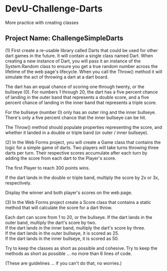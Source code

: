 # DevU-Challenge-Darts
More practice with creating classes

## Project Name: ChallengeSimpleDarts

(1) First create a re-usable library called Darts that could be used for
other dart games in the future.  It will contain a single class named Dart.  When
creating a new instance of Dart, you will pass it an instance of the System.Random
class to ensure you get a true random number across the lifetime of the web page's 
lifecycle.  When you call the Throw() method it will simulate the act of throwing a 
dart at a dart board.  

The dart has an equal chance of scoring one through twenty,
or the bullseye (0).  For numbers 1 through 20, the dart has a five percent chance 
of landing in the outer band that represents a double score, and a five percent 
chance of landing in the inner band that represents a triple score.  

For the bullseye (number 0) only has an outer ring and the inner bullseye.  There's
only a five percent chance that the inner bullseye can be hit.

The Throw() method should populate properties representing the score, and whether 
it landed in a double or triple band (or outer / inner bullseye).

(2) In the Web Forms project, you will create a Game class that contains the 
logic for a simple game of darts.  Two players will take turns throwing three
darts per turn.  Their respective scores accumulate after each turn by adding 
the score from each dart to the Player's score.  

The first Player to reach 300 points wins.  

If the dart lands in the double or triple band, multiply the score by 2x or 3x, respectively.  

Display the winner and both player's scores on the web page.

(3) In the Web Forms project create a Score class that contains a static method 
that will calculate the score for a dart throw.  

Each dart can score from 1 to 20, or the bullseye.
If the dart lands in the outer band, multiply the dart's score by two.  
If the dart lands in the inner band, multiply the dart's score by three.  
If the dart lands in the outer bullseye, it is scored as 25.  
If the dart lands in the inner bullseye, it is scored as 50.

Try to keep the classes as short as possible and cohesive.
Try to keep the methods as short as possible ... no more than 6 lines of code.

(These are guidelines ... if you can't do that, no worries.)